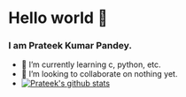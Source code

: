 # Hello world 👋
### I am Prateek Kumar Pandey.
- 🌱 I’m currently learning c, python, etc.
- 👯 I’m looking to collaborate on nothing yet.
- [![Prateek's github stats](https://github-readme-stats.vercel.app/api?username=prateekkp20&count_private=true&include_all_commits=true&theme=radical)](https://google.com)
